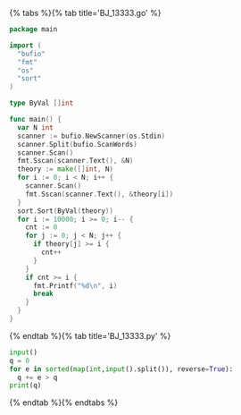 {% tabs %}{% tab title='BJ_13333.go' %}

```go
package main

import (
  "bufio"
  "fmt"
  "os"
  "sort"
)

type ByVal []int

func main() {
  var N int
  scanner := bufio.NewScanner(os.Stdin)
  scanner.Split(bufio.ScanWords)
  scanner.Scan()
  fmt.Sscan(scanner.Text(), &N)
  theory := make([]int, N)
  for i := 0; i < N; i++ {
    scanner.Scan()
    fmt.Sscan(scanner.Text(), &theory[i])
  }
  sort.Sort(ByVal(theory))
  for i := 10000; i >= 0; i-- {
    cnt := 0
    for j := 0; j < N; j++ {
      if theory[j] >= i {
        cnt++
      }
    }
    if cnt >= i {
      fmt.Printf("%d\n", i)
      break
    }
  }
}
```

{% endtab %}{% tab title='BJ_13333.py' %}

```py
input()
q = 0
for e in sorted(map(int,input().split()), reverse=True):
  q += e > q
print(q)
```

{% endtab %}{% endtabs %}
